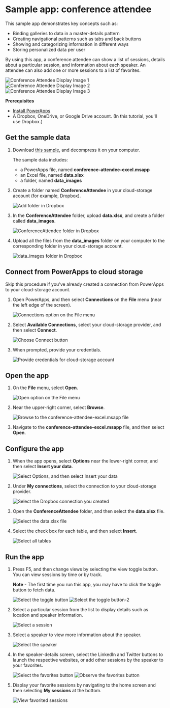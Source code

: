 <properties
    pageTitle="Sample app: conference attendee | Microsoft PowerApps"
    description="Sample app with Excel as a data source"
    services=""
    suite="powerapps"
    documentationCenter="na"
    authors="merwanhade"
    manager="dwrede"
    editor=""
    tags=""/>

<tags
   ms.service="powerapps"
   ms.devlang="na"
   ms.topic="article"
   ms.tgt_pltfrm="na"
   ms.workload="na"
   ms.date="12/22/2015"
   ms.author="mhade"/>

# Sample app: conference attendee #

This sample app demonstrates key concepts such as:

- Binding galleries to data in a master-details pattern
- Creating navigational patterns such as tabs and back buttons
- Showing and categorizing information in different ways
- Storing personalized data per user

By using this app, a conference attendee can show a list of sessions, details about a particular session, and information about each speaker. An attendee can also add one or more sessions to a list of favorites.

![Conference Attendee Display Image 1](./media/samples-conference-attendee/conference-attendee-display-1.png)
![Conference Attendee Display Image 2](./media/samples-conference-attendee/conference-attendee-display-2.png)
![Conference Attendee Display Image 3](./media/samples-conference-attendee/conference-attendee-display-3.png)

**Prerequisites**

- [Install PowerApps](http://aka.ms/powerappsinstall)
- A Dropbox, OneDrive, or Google Drive account. (In this tutorial, you'll use Dropbox.)

## Get the sample data ##
1. Download [this sample](http://aka.ms/conferenceattendeesample), and decompress it on your computer.

	The sample data includes:

	- a PowerApps file, named **conference-attendee-excel.msapp**
	- an Excel file, named **data.xlsx**
	- a folder, named **data_images**

1. Create a folder named **ConferenceAttendee** in your cloud-storage account (for example, Dropbox).

	![Add folder in Dropbox](./media/samples-conference-attendee/dropbox-create-folder.png)

1. In the **ConferenceAttendee** folder, upload **data.xlsx**, and create a folder called **data_images**.

	![ConferenceAttendee folder in Dropbox](./media/samples-conference-attendee/dropbox-content-conferenceattendee-folder.png)

1. Upload all the files from the **data_images** folder on your computer to the corresponding folder in your cloud-storage account.

	![data_images folder in Dropbox](./media/samples-conference-attendee/dropbox-content-conferenceattendee-images.png)

## Connect from PowerApps to cloud storage ##
Skip this procedure if you've already created a connection from PowerApps to your cloud-storage account.

1. Open PowerApps, and then select **Connections** on the **File** menu (near the left edge of the screen).

	![Connections option on the File menu](./media/samples-conference-attendee/file-connections.png)

1.  Select **Available Connections**, select your cloud-storage provider, and then select **Connect**.

	![Choose Connect button](./media/samples-conference-attendee/powerapps-dropbox-connect.png)

1. When prompted, provide your credentials.

	![Provide credentials for cloud-storage account](./media/samples-conference-attendee/provide-credentials.png)

## Open the app ##

1. On the **File** menu, select **Open**.

	![Open option on the File menu](./media/samples-conference-attendee/file-open.png)

1. Near the upper-right corner, select **Browse**.

	![Browse to the conference-attendee-excel.msapp file](./media/samples-conference-attendee/browse-icon.png)

1. Navigate to the **conference-attendee-excel.msapp** file, and then select **Open**.

## Configure the app ##

1. When the app opens, select **Options** near the lower-right corner, and then select **Insert your data**.

	![Select Options, and then select Insert your data](./media/samples-conference-attendee/powerapps-insert-your-data.png)

1. Under **My connections**, select the connection to your cloud-storage provider.

	![Select the Dropbox connection you created](./media/samples-conference-attendee/powerapps-choose-dropbox-conn.png)

1. Open the **ConferenceAttendee** folder, and then select the **data.xlsx** file.

	![Select the data.xlsx file](./media/samples-conference-attendee/powerapps-select-data-xlsx.png)

1. Select the check box for each table, and then select **Insert**.

	![Select all tables](./media/samples-conference-attendee/powerapps-select-tables.png)

## Run the app ##

1. Press F5, and then change views by selecting the view toggle button. You can view sessions by time or by track.

	**Note** - The first time you run this app, you may have to click the toggle button to fetch data.

	![Select the toggle button](./media/samples-conference-attendee/conference-attendee-run-1.png)
	![Select the toggle button-2](./media/samples-conference-attendee/conference-attendee-run-1-2.png)

2. Select a particular session from the list to display details such as location and speaker information.

	![Select a session](./media/samples-conference-attendee/conference-attendee-run-2.png)

3. Select a speaker to view more information about the speaker.

	![Select the speaker](./media/samples-conference-attendee/conference-attendee-run-3.png)

4. In the speaker-details screen, select the LinkedIn and Twitter buttons to launch the respective websites, or add other sessions by the speaker to your favorites.

	![Select the favorites button](./media/samples-conference-attendee/conference-attendee-run-4-1.png)
	![Observe the favorites button](./media/samples-conference-attendee/conference-attendee-run-4-2.png)

5. Display your favorite sessions by navigating to the home screen and then selecting **My sessions** at the bottom.

	![View favorited sessions](./media/samples-conference-attendee/conference-attendee-run-5.png)
